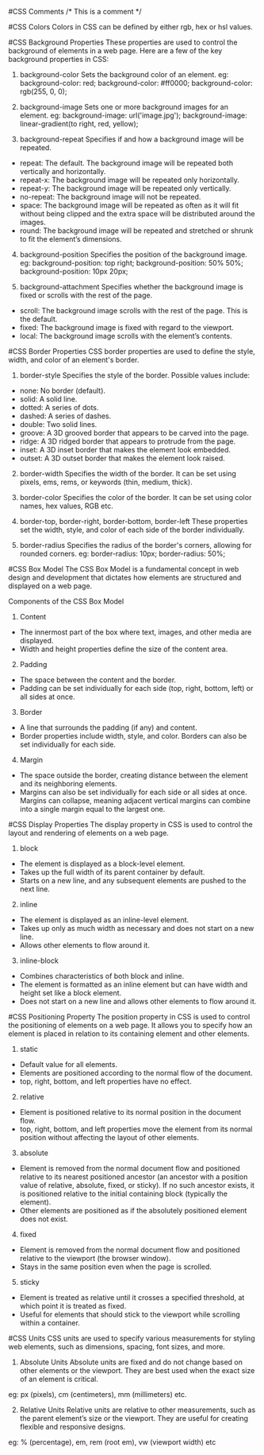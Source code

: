 
#CSS Comments
/* This is a comment */

#CSS Colors
Colors in CSS can be defined by either rgb, hex or hsl values.

#CSS Background Properties
These properties are used to control the background of elements in a web page. 
Here are a few of the key background properties in CSS:

1. background-color
Sets the background color of an element.
eg: 
background-color: red;
background-color: #ff0000;
background-color: rgb(255, 0, 0);

2. background-image
Sets one or more background images for an element.
eg:
background-image: url('image.jpg');
background-image: linear-gradient(to right, red, yellow);

3. background-repeat
Specifies if and how a background image will be repeated.
- repeat: The default. The background image will be repeated both vertically and horizontally.
- repeat-x: The background image will be repeated only horizontally.
- repeat-y: The background image will be repeated only vertically.
- no-repeat: The background image will not be repeated.
- space: The background image will be repeated as often as it will fit without being clipped and the extra space will be distributed around the images.
- round: The background image will be repeated and stretched or shrunk to fit the element’s dimensions.

4. background-position
Specifies the position of the background image.
eg:
background-position: top right;
background-position: 50% 50%;
background-position: 10px 20px;

5. background-attachment
Specifies whether the background image is fixed or scrolls with the rest of the page.

- scroll: The background image scrolls with the rest of the page. This is the default.
- fixed: The background image is fixed with regard to the viewport.
- local: The background image scrolls with the element’s contents.

#CSS Border Properties
CSS border properties are used to define the style, width, and color of an element's border.

1. border-style
Specifies the style of the border. Possible values include:
- none: No border (default).
- solid: A solid line.
- dotted: A series of dots.
- dashed: A series of dashes.
- double: Two solid lines.
- groove: A 3D grooved border that appears to be carved into the page.
- ridge: A 3D ridged border that appears to protrude from the page.
- inset: A 3D inset border that makes the element look embedded.
- outset: A 3D outset border that makes the element look raised.

2. border-width
Specifies the width of the border. It can be set using pixels, ems, rems, or keywords (thin, medium, thick).

3. border-color
Specifies the color of the border. It can be set using color names, hex values, RGB etc.

4. border-top, border-right, border-bottom, border-left
These properties set the width, style, and color of each side of the border individually.

5. border-radius
Specifies the radius of the border's corners, allowing for rounded corners.
eg:
border-radius: 10px;
border-radius: 50%;


#CSS Box Model
The CSS Box Model is a fundamental concept in web design and development that dictates how elements are structured and displayed on a web page.

Components of the CSS Box Model

1. Content
- The innermost part of the box where text, images, and other media are displayed.
- Width and height properties define the size of the content area.

2. Padding
- The space between the content and the border.
- Padding can be set individually for each side (top, right, bottom, left) or all sides at once.

3. Border
- A line that surrounds the padding (if any) and content.
- Border properties include width, style, and color. Borders can also be set individually for each side.

4. Margin
- The space outside the border, creating distance between the element and its neighboring elements.
- Margins can also be set individually for each side or all sides at once. Margins can collapse, meaning adjacent vertical margins can combine into a single margin equal to the largest one.

#CSS Display Properties
The display property in CSS is used to control the layout and rendering of elements on a web page.

1. block
- The element is displayed as a block-level element.
- Takes up the full width of its parent container by default.
- Starts on a new line, and any subsequent elements are pushed to the next line.

2. inline
- The element is displayed as an inline-level element.
- Takes up only as much width as necessary and does not start on a new line.
- Allows other elements to flow around it.

3. inline-block
- Combines characteristics of both block and inline.
- The element is formatted as an inline element but can have width and height set like a block element.
- Does not start on a new line and allows other elements to flow around it.

#CSS Positioning Property
The position property in CSS is used to control the positioning of elements on a web page. It allows you to specify how an element is placed in relation to its containing element and other elements.

1. static
- Default value for all elements.
- Elements are positioned according to the normal flow of the document.
- top, right, bottom, and left properties have no effect.

2. relative
- Element is positioned relative to its normal position in the document flow.
- top, right, bottom, and left properties move the element from its normal position without affecting the layout of other elements.

3. absolute
- Element is removed from the normal document flow and positioned relative to its nearest positioned ancestor (an ancestor with a position value of relative, absolute, fixed, or sticky). If no such ancestor exists, it is positioned relative to the initial containing block (typically the <html> element).
- Other elements are positioned as if the absolutely positioned element does not exist.

4. fixed
- Element is removed from the normal document flow and positioned relative to the viewport (the browser window).
- Stays in the same position even when the page is scrolled.

5. sticky
- Element is treated as relative until it crosses a specified threshold, at which point it is treated as fixed.
- Useful for elements that should stick to the viewport while scrolling within a container.

#CSS Units
CSS units are used to specify various measurements for styling web elements, such as dimensions, spacing, font sizes, and more.

1. Absolute Units
Absolute units are fixed and do not change based on other elements or the viewport. They are best used when the exact size of an element is critical.

eg: px (pixels), cm (centimeters), mm (millimeters) etc.

2. Relative Units
Relative units are relative to other measurements, such as the parent element’s size or the viewport. They are useful for creating flexible and responsive designs.

eg: % (percentage), em, rem (root em), vw (viewport width) etc
